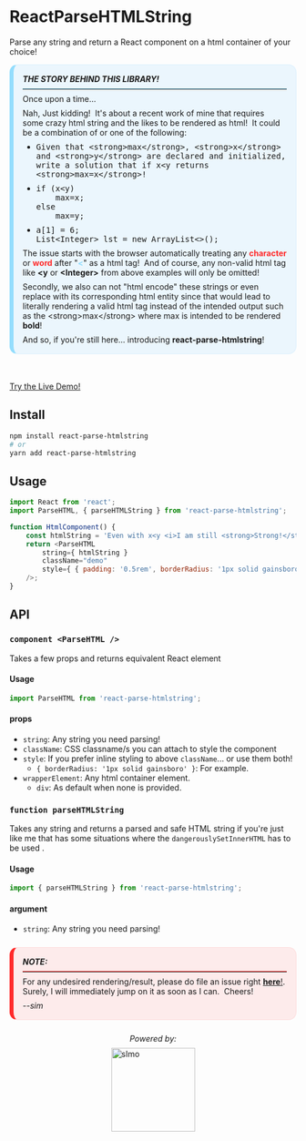 # ReactParseHTMLString

Parse any string and return a React component on a html container of your choice!

<section class="markdown info mt-0 mb-5">
    <strong><i>THE STORY BEHIND THIS LIBRARY!</i></strong>
    <hr class="mt-1 mb-1 separator">
    <p class="m-0">Once upon a time...</p>
    <p class="mt-1 mb-0">
      Nah, Just kidding!&nbsp;&nbsp;It's about a recent work of mine that requires some crazy html string and the likes to be rendered as html!&nbsp;&nbsp;It could be a combination of or one of the following:
    </p>
    <ul class="mt-1 mb-0">
      <li><pre class="pre-wrap m-0">Given that &lt;strong>max&lt;/strong>, &lt;strong>x&lt;/strong> and &lt;strong>y&lt;/strong> are declared and initialized, write a solution that if x&lt;y returns &lt;strong>max=x&lt;/strong>!</pre></li>
      <li><pre class="pre-wrap mt-1 mb-0">if (x&lt;y)<br/>&nbsp;&nbsp;&nbsp;&nbsp;max=x;<br/>else<br/>&nbsp;&nbsp;&nbsp;&nbsp;max=y;</pre></li>
      <li><pre class="pre-wrap mt-1 mb-0">a[1] = 6;<br/>List&lt;Integer&gt; lst = new ArrayList&lt;&gt;();</pre></li>
    </ul>
    <p class="mt-1 mb-0">
      The issue starts with the browser automatically treating any <span class="token tag">character</span> or <span class="token tag">word</span> after "<span class="token punctuation">&lt;</span>" as a html tag!&nbsp;&nbsp;And of course, any non-valid html tag like <strong>&lt;y</strong> or <strong>&lt;Integer&gt;</strong> from above examples will only be omitted!
    </p>
    <p class="mt-1 mb-0">Secondly, we also can not "html encode" these strings or even replace with its corresponding html entity since that would lead to literally rendering a valid html tag instead of the intended output such as the &lt;strong>max&lt;/strong> where max is intended to be rendered <strong>bold</strong>!</p>
    <p class="mt-1 mb-0">And so, if you're still here... introducing <strong>react-parse-htmlstring</strong>!</p>
</section>


[Try the Live Demo!](https://jaosimt.github.io/react-parse-htmlstring)

## Install

```bash
npm install react-parse-htmlstring
# or
yarn add react-parse-htmlstring
```

## Usage

```javascript
import React from 'react';
import ParseHTML, { parseHTMLString } from 'react-parse-htmlstring';

function HtmlComponent() {
	const htmlString = 'Even with x<y <i>I am still <strong>Strong!</strong></i>';
	return <ParseHTML
		string={ htmlString }
		className="demo"
		style={ { padding: '0.5rem', borderRadius: '1px solid gainsboro' } }
	/>;
}
```

## API

### `component <ParseHTML />`

Takes a few props and returns equivalent React element

#### Usage

```js
import ParseHTML from 'react-parse-htmlstring';
```

#### props

- `string`: Any string you need parsing!
- `className`: CSS classname/s you can attach to style the component
- `style`: If you prefer inline styling to above `className`... or use them both!
    - `{ borderRadius: '1px solid gainsboro' }`: For example.
- `wrapperElement`: Any html container element.
    - `div`: As default when none is provided.

### `function parseHTMLString`

Takes any string and returns a parsed and safe HTML string if you're just like me that has some situations where the `dangerouslySetInnerHTML` has to be used .

#### Usage

```js
import { parseHTMLString } from 'react-parse-htmlstring';
```

#### argument

- `string`: Any string you need parsing!

<section class="markdown alert mt-3">
  <strong><i>NOTE:</i></strong>
  <hr class="mt-1 mb-1 separator">
  <p class="m-0">For any undesired rendering/result, please do file an issue right <a href="https://github.com/jaosimt/react-parse-htmlstring/issues"><strong>here</strong>!</a>.</p>
  <p class="m-0">Surely, I will immediately jump on it as soon as I can.&nbsp;&nbsp;Cheers!</p>
  <p class="mt-1 mb-0"><i class="m-0">--sim</i></p>
</section>

<section class="flex-column align-items-center gap-1 mt-3 mb-3">
  <em>Powered by:</em>
  <img class="simo-full" src="https://pos.jaosimt.com/sImoLogo-full-red.svg" alt="sImo" />
</section>

<div>
	<style>
	  :root {
	      --primary-color         : #2b6cb0;
	      --text-color            : rgba(74, 85, 104, 1);
	      --bg-dark               : rgba(45, 55, 72, 1);
	      --bg-gray               : #4D4D4D24;
	      --bg-white              : rgba(255, 255, 255, 1);
	      --primary-info          : #93ddfd;
	      --secondary-info        : #009dff12;
	      --primary-success       : #b5f4a5;
	      --secondary-success     : #8afa6b12;
	      --primary-alert         : #ff2a2a;
	      --secondary-alert       : #ff000012;
	      --default-padding       : 1rem;
	      --default-border        : 1px solid rgba(160, 174, 192, 1);
	      --default-border-radius : 3px;
	      --color-code-green      : #b5f4a5;
	      --color-code-yellow     : #ffe484;
	      --color-code-purple     : #d9a9ff;
	      --color-code-red        : #ff2a2a;
	      --color-code-blue       : #93ddfd;
	      --color-code-white      : #fff;
	      --color-code-gold       : #d4a500;
	      --color-code-gray       : rgba(160, 174, 192, 1);
	  }
	  .text-center { text-align: center; }
	  .m-0 { margin: 0 !important; }
	  .m-1 { margin: 0.5rem !important; }
	  .m-2 { margin: 1rem !important; }
	  .mt-0 { margin-top: 0 !important; }
	  .mt-1 { margin-top: 0.5rem !important; }
	  .mt-2 { margin-top: 1rem !important; }
	  .mt-3 { margin-top: 1.5rem !important; }
	  .mt-4 { margin-top: 2rem !important; }
	  .mt-5 { margin-top: 3rem !important; }
	  .mb-0 { margin-bottom: 0 !important; }
	  .mb-1 { margin-bottom: 0.5rem !important; }
	  .mb-2 { margin-bottom: 1rem !important; }
	  .mb-3 { margin-bottom: 1.5rem !important; }
	  .mb-4 { margin-bottom: 2rem !important; }
	  .mb-5 { margin-bottom: 3rem !important; }
	  img.simo-full { width: 147px; max-width: 98%; }
	  .flex { display: flex; }
	  .flex-column { display: flex; flex-direction: column; }
	  .align-items-center { align-items: center; }
	  .justify-content-center { justify-content: center; }
	  .gap-1 { gap: 0.5rem; } 
	  .markdown {
	    padding       : var(--default-padding);
	    overflow      : hidden;
	    text-align    : left;
	    border-radius : 14px;
	    border-left   : 7px solid var(--color-code-gray);
	    border-top    : 1px solid var(--color-code-gray);
	    border-right  : 1px solid var(--color-code-gray);
	    border-bottom : 1px solid var(--color-code-gray);
	  }
	  .markdown.alert {
	    background    : var(--secondary-alert);
	    border-left   : 7px solid var(--primary-alert);
	    border-top    : 1px solid var(--secondary-alert);
	    border-right  : 1px solid var(--secondary-alert);
	    border-bottom : 1px solid var(--secondary-alert);
	  }
	  .markdown.alert > hr { border-color: var(--primary-alert); }
	  .markdown.info {
	    background   : var(--secondary-info);
	    border-left  : 7px solid var(--primary-info);
	    border-top: 1px solid var(--secondary-info);
	    border-right: 1px solid var(--secondary-info);
	    border-bottom: 1px solid var(--secondary-info);
	  }
	  .markdown.info > hr { border-color: var(--primary-info); }
	  .markdown.success {
	    background   : var(--secondary-success);
	    border-left  : 7px solid var(--primary-success);
	    border-top: 1px solid var(--secondary-success);
	    border-right: 1px solid var(--secondary-success);
	    border-bottom: 1px solid var(--secondary-success);
	  }
	  .markdown.success > hr { border-color: var(--primary-success); }
	  .fg-gray { color: var(--color-code-gray); }
	  .separator { border-top: 1px solid var(--color-code-gray); }
	  .pre-wrap { white-space: pre-wrap; }
	  .token {
		font-weight : 700;
		color       : var(--color-code-white);
	  }
	  .token.rule { color : var(--color-code-purple); }
	  .token.comment { color : var(--color-code-gray); }
	  .token.punctuation { color : var(--color-code-blue); }
	  .token.tag { color : var(--color-code-red); }
	  .token.method { color : var(--color-code-purple); }
	  .token.attribute.name { color : var(--color-code-yellow); }
	  .token.attribute.value { color : var(--color-code-green); }
	</style>
</div>
